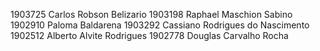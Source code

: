 1903725 Carlos Robson Belizario
1903198 Raphael Maschion Sabino
1902910 Paloma Baldarena
1903292 Cassiano Rodrigues do Nascimento
1902512 Alberto Alvite Rodrigues
1902778 Douglas Carvalho Rocha
